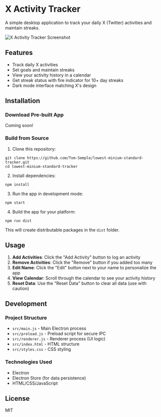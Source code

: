 # X Activity Tracker

A simple desktop application to track your daily X (Twitter) activities and maintain streaks.

![X Activity Tracker Screenshot](screenshot.png)

## Features

- Track daily X activities
- Set goals and maintain streaks
- View your activity history in a calendar
- Get streak status with fire indicator for 10+ day streaks
- Dark mode interface matching X's design

## Installation

### Download Pre-built App

Coming soon!

### Build from Source

1. Clone this repository:
```
git clone https://github.com/Tom-Semple/lowest-minium-standard-tracker.git
cd lowest-minium-standard-tracker
```

2. Install dependencies:
```
npm install
```

3. Run the app in development mode:
```
npm start
```

4. Build the app for your platform:
```
npm run dist
```

This will create distributable packages in the `dist` folder.

## Usage

1. **Add Activities**: Click the "Add Activity" button to log an activity
2. **Remove Activities**: Click the "Remove" button if you added too many
3. **Edit Name**: Click the "Edit" button next to your name to personalize the app
4. **View Calendar**: Scroll through the calendar to see your activity history
5. **Reset Data**: Use the "Reset Data" button to clear all data (use with caution)

## Development

### Project Structure

- `src/main.js` - Main Electron process
- `src/preload.js` - Preload script for secure IPC
- `src/renderer.js` - Renderer process (UI logic)
- `src/index.html` - HTML structure
- `src/styles.css` - CSS styling

### Technologies Used

- Electron
- Electron Store (for data persistence)
- HTML/CSS/JavaScript

## License

MIT 